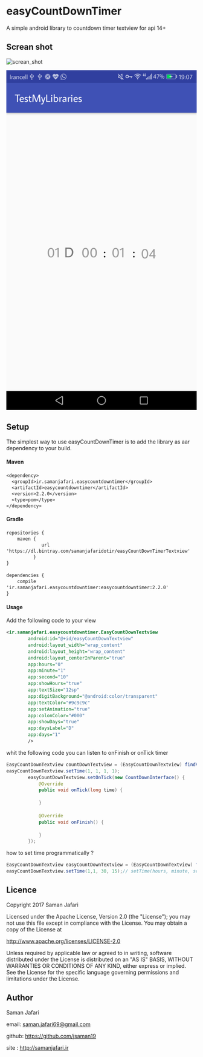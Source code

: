 # easyCountDownTimer
A simple android library to countdown timer textview for api 14+

## Screan shot

![screan_shot](https://user-images.githubusercontent.com/6823491/30234511-0261af9c-9513-11e7-964b-b0f6c45f6261.gif)

![screan_shot](screenshots/Screenshot_20191230-190735.png)

## Setup

The simplest way to use easyCountDownTimer is to add the library as aar dependency to your build.

#### Maven

```
<dependency>
  <groupId>ir.samanjafari.easycountdowntimer</groupId>
  <artifactId>easycountdowntimer</artifactId>
  <version>2.2.0</version>
  <type>pom</type>
</dependency>
```

#### Gradle

```
repositories {
    maven {
             url 'https://dl.bintray.com/samanjafaridotir/easyCountDownTimerTextview'
          }
}

dependencies {
    compile 'ir.samanjafari.easycountdowntimer:easycountdowntimer:2.2.0'
}
```

#### Usage

Add the following code to your view

```xml
<ir.samanjafari.easycountdowntimer.EasyCountDownTextview
        android:id="@+id/easyCountDownTextview"
        android:layout_width="wrap_content"
        android:layout_height="wrap_content"
        android:layout_centerInParent="true"
        app:hours="0"
        app:minute="1"
        app:second="10"
        app:showHours="true"
        app:textSize="12sp"
        app:digitBackground="@android:color/transparent"
        app:textColor="#9c9c9c"
        app:setAnimation="true"
        app:colonColor="#000"
        app:showDays="true"
        app:daysLabel="D"
        app:days="1"
        />
```

whit the following code you can listen to onFinish or onTick timer

```java
EasyCountDownTextview countDownTextview = (EasyCountDownTextview) findViewById(R.id.easyCountDownTextview);
easyCountDownTextview.setTime(1, 1, 1, 1);
        easyCountDownTextview.setOnTick(new CountDownInterface() {
            @Override
            public void onTick(long time) {
                
            }

            @Override
            public void onFinish() {

            }
        });
```
how to set time programmatically ?

```java
EasyCountDownTextview easyCountDownTextview = (EasyCountDownTextview) findViewById(R.id.easyCountDownTextview);
easyCountDownTextview.setTime(1,1, 30, 15);// setTime(hours, minute, second)
```

## Licence

Copyright 2017 Saman Jafari

Licensed under the Apache License, Version 2.0 (the "License"); you may not use this file except in compliance with the License. You may obtain a copy of the License at

http://www.apache.org/licenses/LICENSE-2.0

Unless required by applicable law or agreed to in writing, software distributed under the License is distributed on an "AS IS" BASIS, WITHOUT WARRANTIES OR CONDITIONS OF ANY KIND, either express or implied. See the License for the specific language governing permissions and limitations under the License.

## Author

Saman Jafari

email: saman.jafari69@gmail.com

github: https://github.com/jsaman19

site : http://samanjafari.ir





